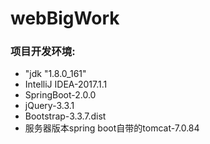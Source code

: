 # webBigWork
### 项目开发环境:
 * "jdk "1.8.0_161"
 * IntelliJ IDEA-2017.1.1
 * SpringBoot-2.0.0
 * jQuery-3.3.1
 * Bootstrap-3.3.7.dist
 * 服务器版本spring boot自带的tomcat-7.0.84
